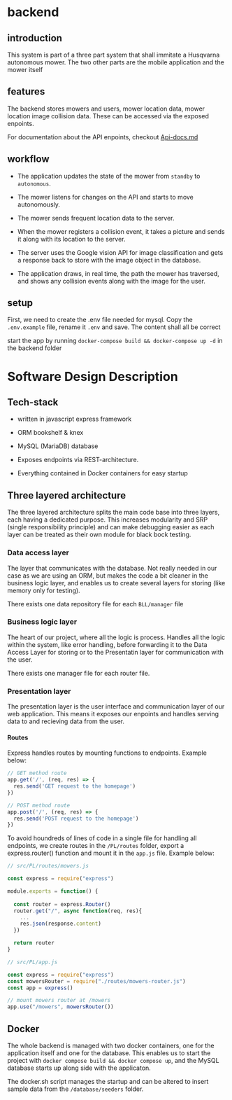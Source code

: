 # backend

## introduction

This system is part of a three part system that shall immitate a Husqvarna autonomous mower.
The two other parts are the mobile application and the mower itself

## features

The backend stores mowers and users, mower location data, mower location image collision data.
These can be accessed via the exposed enpoints.

For documentation about the API enpoints, checkout [Api-docs.md](Api-docs.md)

## workflow

* The application updates the state of the mower from `standby` to `autonomous`.
 
* The mower listens for changes on the API and starts to move autonomously.
 
* The mower sends frequent location data to the server.

* When the mower registers a collision event, it takes a picture and sends it along with its location to the server. 
 
* The server uses the Google vision API for image classification and gets a response back to store with the image object in the database.

* The application draws, in real time, the path the mower has traversed, and shows any collision events along with the image for the user.


## setup

First, we need to create the .env file needed for mysql. Copy the `.env.example` file, rename it `.env` and save. The content shall all be correct

start the app by running `docker-compose build && docker-compose up -d` in the backend folder



# Software Design Description

## Tech-stack

- written in javascript express framework

- ORM bookshelf & knex

- MySQL (MariaDB) database

- Exposes endpoints via REST-architecture.

- Everything contained in Docker containers for easy startup


## Three layered architecture

The three layered architecture splits the main code base into three layers, each having a dedicated purpose.
This increases modularity and SRP (single responsibility principle) and can make debugging easier as each layer can be treated as their own module for black bock testing.

### Data access layer

The layer that communicates with the database.
Not really needed in our case as we are using an ORM, but makes the code a bit cleaner in the business logic layer, and enables us to create several layers for storing (like memory only for testing).

There exists one data repository file for each `BLL/manager` file


### Business logic layer

The heart of our project, where all the logic is process.
Handles all the logic within the system, like error handling, before forwarding it to the Data Access Layer for storing or to the Presentatin layer for communication with the user.

There exists one manager file for each router file.


### Presentation layer

The presentation layer is the user interface and communication layer of our web application.
This means it exposes our enpoints and handles serving data to and recieving data from the user.


#### Routes

Express handles routes by mounting functions to endpoints.
Example below:

```js
// GET method route
app.get('/', (req, res) => {
  res.send('GET request to the homepage')
})

// POST method route
app.post('/', (req, res) => {
  res.send('POST request to the homepage')
})
```

To avoid houndreds of lines of code in a single file for handling all endpoints, we create routes in the `/PL/routes` folder, export a express.router() function and mount it in the `app.js` file.
Example below:

```js
// src/PL/routes/mowers.js

const express = require("express")

module.exports = function() {
    
  const router = express.Router()
  router.get("/", async function(req, res){
    ...
    res.json(response.content)
  })

  return router
}

// src/PL/app.js

const express = require("express")
const mowersRouter = require("./routes/mowers-router.js")
const app = express()

// mount mowers router at /mowers
app.use("/mowers", mowersRouter())

```


## Docker

The whole backend is managed with two docker containers, one for the application itself and one for the database.
This enables us to start the project with `docker compose build && docker compose up`, and the MySQL database starts up along side with the applicaton.

The docker.sh script manages the startup and can be altered to insert sample data from the `/database/seeders` folder.

